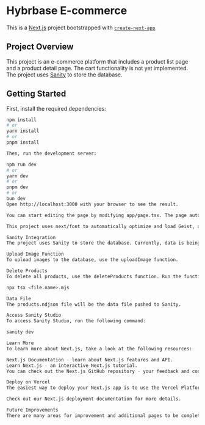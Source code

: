 # Hybrbase E-commerce

This is a [Next.js](https://nextjs.org) project bootstrapped with [`create-next-app`](https://nextjs.org/docs/app/api-reference/cli/create-next-app).

## Project Overview

This project is an e-commerce platform that includes a product list page and a product detail page. The cart functionality is not yet implemented. The project uses [Sanity](https://www.sanity.io/) to store the database.

## Getting Started

First, install the required dependencies:

```bash
npm install
# or
yarn install
# or
pnpm install

Then, run the development server:

npm run dev
# or
yarn dev
# or
pnpm dev
# or
bun dev
Open http://localhost:3000 with your browser to see the result.

You can start editing the page by modifying app/page.tsx. The page auto-updates as you edit the file.

This project uses next/font to automatically optimize and load Geist, a new font family for Vercel.

Sanity Integration
The project uses Sanity to store the database. Currently, data is being added manually, so it may not be perfect. There are many rooms for improvement and a lot of pages to be done.

Upload Image Function
To upload images to the database, use the uploadImage function.

Delete Products
To delete all products, use the deleteProducts function. Run the function using the following command:

npx tsx <file.name>.mjs

Data File
The products.ndjson file will be the data file pushed to Sanity.

Access Sanity Studio
To access Sanity Studio, run the following command:

sanity dev

Learn More
To learn more about Next.js, take a look at the following resources:

Next.js Documentation - learn about Next.js features and API.
Learn Next.js - an interactive Next.js tutorial.
You can check out the Next.js GitHub repository - your feedback and contributions are welcome!

Deploy on Vercel
The easiest way to deploy your Next.js app is to use the Vercel Platform from the creators of Next.js.

Check out our Next.js deployment documentation for more details.

Future Improvements
There are many areas for improvement and additional pages to be completed. Contributions and suggestions are welcome!